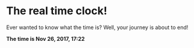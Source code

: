 # The real time clock!

Ever wanted to know what the time is? Well, your journey is about to end!

**The time is Nov 26, 2017, 17:22**